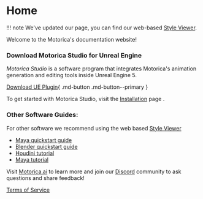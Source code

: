 # Home

!!! note
    We've updated our page, you can find our web-based [Style Viewer](http://mogen.motorica.ai).
    
Welcome to the Motorica's documentation website!

### Download Motorica Studio for Unreal Engine

*Motorica Studio* is a software program that integrates Motorica's animation generation and editing tools inside Unreal Engine 5.

[Download UE Plugin](https://mostudiodocs.pages.dev/downloads/){ .md-button .md-button--primary }

To get started with Motorica Studio, visit the [Installation](get-started/index.md) page .

### Other Software Guides:

For other software we recommend using the web based [Style Viewer](https://mogen.motorica.ai/)

 - [Maya quickstart guide](https://www.motorica.ai/s/Quickstart_guide_maya.pdf)
 - [Blender quickstart guide](https://www.motorica.ai/s/Quickstart_guide_blender.pdf)
 - [Houdini tutorial](https://youtu.be/m5ZcMsATAfg)
 - [Maya tutorial](https://vimeo.com/831841460)

Visit [Motorica.ai](https://www.motorica.ai/) to learn more and join our [Discord](https://discord.com/invite/KWRqNzcjYA) community to ask questions and share feedback!

[Terms of Service](https://www.motorica.ai/terms-of-service)
